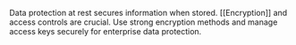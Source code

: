Data protection at rest secures information when stored. [[Encryption]] and access controls are crucial. Use strong encryption methods and manage access keys securely for enterprise data protection.